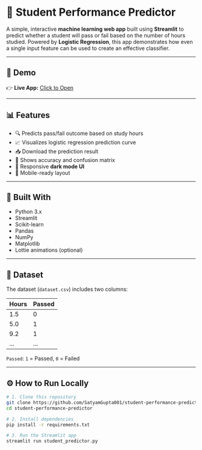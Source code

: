 # 📘 Student Performance Predictor

A simple, interactive **machine learning web app** built using **Streamlit** to predict whether a student will pass or fail based on the number of hours studied. Powered by **Logistic Regression**, this app demonstrates how even a single input feature can be used to create an effective classifier.

---

## 🚀 Demo

👉 **Live App:** [Click to Open](https://student-performance-predictor-svgv8tttp3tmj4n8qk6hqz.streamlit.app/)  

---

## 📊 Features

- 🔍 Predicts pass/fail outcome based on study hours  
- 📈 Visualizes logistic regression prediction curve  
- 📥 Download the prediction result  
- 🎯 Shows accuracy and confusion matrix  
- 🌙 Responsive **dark mode UI**  
- 📱 Mobile-ready layout

---

## 🧠 Built With

- Python 3.x
- Streamlit
- Scikit-learn
- Pandas
- NumPy
- Matplotlib
- Lottie animations (optional)

---

## 📁 Dataset

The dataset (`dataset.csv`) includes two columns:

| Hours | Passed |
|-------|--------|
| 1.5   | 0      |
| 5.0   | 1      |
| 9.2   | 1      |
| ...   | ...    |

`Passed`: `1` = Passed, `0` = Failed

---

## ⚙️ How to Run Locally

```bash
# 1. Clone this repository
git clone https://github.com/SatyamGupta001/student-performance-predictor.git
cd student-performance-predictor

# 2. Install dependencies
pip install -r requirements.txt

# 3. Run the Streamlit app
streamlit run student_predictor.py

